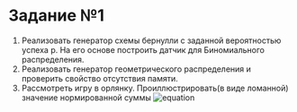 # Задание №1
1. Реализовать генератор схемы бернулли с заданной вероятностью успеха p. На его основе построить датчик для Биномиального распределения.  
2. Реализовать генератор геометрического распределения и проверить свойство отсутствия памяти.  
3. Рассмотреть игру в орлянку. Проиллюстрировать(в виде ломанной) значение нормированной суммы ![equation](https://latex.codecogs.com/gif.latex?Y(t)&space;=&space;\frac{S_i}{\sqrt{n}})  

